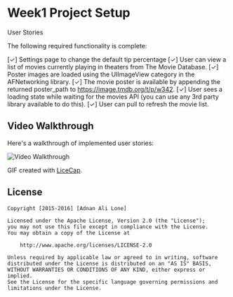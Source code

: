 # Week1 Project Setup

User Stories

The following required functionality is complete:

[✓] Settings page to change the default tip percentage
[✓] User can view a list of movies currently playing in theaters from The Movie Database.
[✓] Poster images are loaded using the UIImageView category in the AFNetworking library.
[✓] The movie poster is available by appending the returned poster_path to https://image.tmdb.org/t/p/w342.
[✓] User sees a loading state while waiting for the movies API (you can use any 3rd party library available to do this).
[✓] User can pull to refresh the movie list.


## Video Walkthrough 

Here's a walkthrough of implemented user stories:

<img src='http://imgur.com/6qKTkJO' title='Video Walkthrough' width='' alt='Video Walkthrough' />

GIF created with [LiceCap](http://www.cockos.com/licecap/).



## License

    Copyright [2015-2016] [Adnan Ali Lone]

    Licensed under the Apache License, Version 2.0 (the "License");
    you may not use this file except in compliance with the License.
    You may obtain a copy of the License at

        http://www.apache.org/licenses/LICENSE-2.0

    Unless required by applicable law or agreed to in writing, software
    distributed under the License is distributed on an "AS IS" BASIS,
    WITHOUT WARRANTIES OR CONDITIONS OF ANY KIND, either express or implied.
    See the License for the specific language governing permissions and
    limitations under the License.
